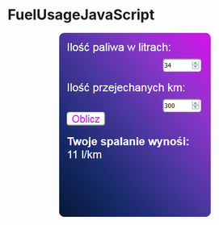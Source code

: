 # FuelUsageJavaScript
<img src="Screenshot.png" style="display: block; margin-left: auto; margin-right: auto;">

